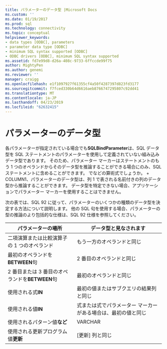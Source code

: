 ```yaml
---
title: パラメーターのデータ型 |Microsoft Docs
ms.custom: ''
ms.date: 01/19/2017
ms.prod: sql
ms.technology: connectivity
ms.topic: conceptual
helpviewer_keywords:
- data types [ODBC], parameters
- parameter data type [ODBC]
- minimum SQL syntax supported [ODBC]
- ODBC drivers [ODBC], minimum SQL syntax supported
ms.assetid: fd7e99d8-d26a-408c-9733-6ffccde99f75
author: MightyPen
ms.author: genemi
ms.reviewer: ''
manager: craigg
ms.openlocfilehash: e1f1097927f61355cf4a50f4287397d823fd3177
ms.sourcegitcommit: f7fced330b64d6616aeb8766747295807c92dd41
ms.translationtype: MT
ms.contentlocale: ja-JP
ms.lasthandoff: 04/23/2019
ms.locfileid: "62632415"
---
```

# <a name="parameter-data-types"></a>パラメーターのデータ型
各パラメーターが指定されている場合でも**SQLBindParameter**は、SQL データ型を SQL ステートメントのパラメーターを使用して定義されていない組み込みデータ型であります。 そのため、パラメーター マーカーはステートメントのもう 1 つのオペランドからそのデータ型を推論することができる場合にのみ、SQL ステートメントに含めることができます。 でなどの算術式でしょうか。 + COLUMN1、パラメーターのデータ型は、列 1 で表される名前付きの列のデータ型から推論することができます。 データ型を特定できない場合、アプリケーションでパラメーター マーカーを使用することはできません。  
  
 次の表では、SQL 92 に従って、パラメーターのいくつかの種類のデータ型を決定する方法について説明します。 他の SQL 句を使用する場合、パラメーターの型の推論のより包括的な仕様は、SQL 92 仕様を参照してください。  
  
|パラメーターの場所|データ型と見なされます|  
|---------------------------|-----------------------|  
|二項演算または比較演算子の 1 つのオペランド|もう一方のオペランドと同じ|  
|最初のオペランドを**BETWEEN**句|2 番目のオペランドと同じ|  
|2 番目または 3 番目のオペランドを**BETWEEN**句|最初のオペランドと同じ|  
|使用される式**IN**|最初の値またはサブクエリの結果列と同じ|  
|使用される値**IN**|式または式でパラメーター マーカーがある場合は、最初の値と同じ|  
|使用されるパターン値**など**|VARCHAR|  
|使用される更新プログラム値**更新**|[更新] 列と同じ|
